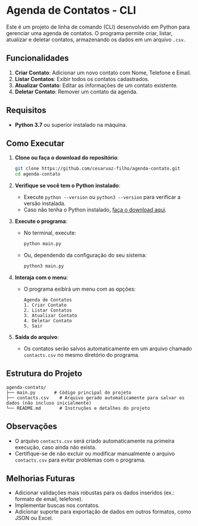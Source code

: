 
# Agenda de Contatos - CLI

Este é um projeto de linha de comando (CLI) desenvolvido em Python para gerenciar uma agenda de contatos. O programa permite criar, listar, atualizar e deletar contatos, armazenando os dados em um arquivo `.csv`.

## Funcionalidades

1. **Criar Contato**: Adicionar um novo contato com Nome, Telefone e Email.
2. **Listar Contatos**: Exibir todos os contatos cadastrados.
3. **Atualizar Contato**: Editar as informações de um contato existente.
4. **Deletar Contato**: Remover um contato da agenda.

## Requisitos

- **Python 3.7** ou superior instalado na máquina.

## Como Executar

1. **Clone ou faça o download do repositório**:
   ```bash
   git clone https://github.com/cesarvaz-filho/agenda-contato.git
   cd agenda-contato
   ```

2. **Verifique se você tem o Python instalado**:
   - Execute `python --version` ou `python3 --version` para verificar a versão instalada.
   - Caso não tenha o Python instalado, [faça o download aqui](https://www.python.org/downloads/).

3. **Execute o programa**:
   - No terminal, execute:
     ```bash
     python main.py
     ```
   - Ou, dependendo da configuração do seu sistema:
     ```bash
     python3 main.py
     ```

4. **Interaja com o menu**:
   - O programa exibirá um menu com as opções:
     ```
     Agenda de Contatos
     1. Criar Contato
     2. Listar Contatos
     3. Atualizar Contato
     4. Deletar Contato
     5. Sair
     ```

5. **Saída do arquivo**:
   - Os contatos serão salvos automaticamente em um arquivo chamado `contacts.csv` no mesmo diretório do programa.

## Estrutura do Projeto

```plaintext
agenda-contato/
├── main.py       # Código principal do projeto
├── contacts.csv    # Arquivo gerado automaticamente para salvar os dados (não incluso inicialmente)
└── README.md       # Instruções e detalhes do projeto
```

## Observações

- O arquivo `contacts.csv` será criado automaticamente na primeira execução, caso ainda não exista.
- Certifique-se de não excluir ou modificar manualmente o arquivo `contacts.csv` para evitar problemas com o programa.

## Melhorias Futuras

- Adicionar validações mais robustas para os dados inseridos (ex.: formato de email, telefone).
- Implementar buscas nos contatos.
- Adicionar suporte para exportação de dados em outros formatos, como JSON ou Excel.
